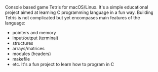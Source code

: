 Console based game Tetris for macOS/Linux.
It's a simple educational project aimed at learning C programming language in a fun way.
Building Tetris is not complicated but yet encompases main features of the language:

- pointers and memory
- input/output (terminal)
- structures
- arrays/matrices
- modules (headers)
- makefile
- etc.
It's a fun project to learn how to program in C
